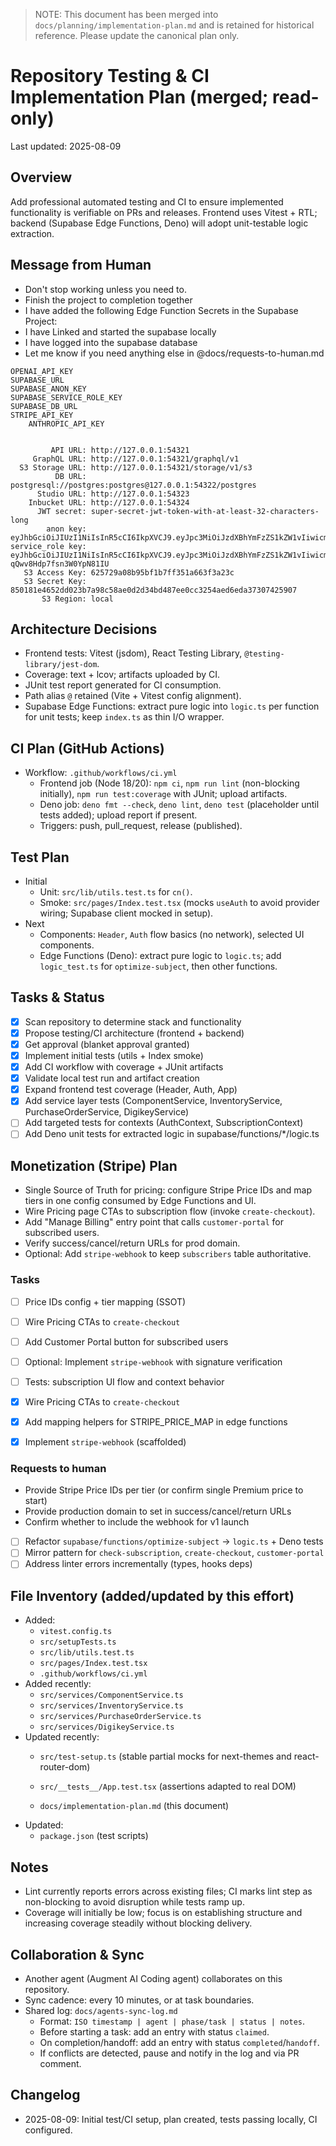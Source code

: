 > NOTE: This document has been merged into `docs/planning/implementation-plan.md` and is retained for historical reference. Please update the canonical plan only.

# Repository Testing & CI Implementation Plan (merged; read-only)

Last updated: 2025-08-09

## Overview
Add professional automated testing and CI to ensure implemented functionality is verifiable on PRs and releases. Frontend uses Vitest + RTL; backend (Supabase Edge Functions, Deno) will adopt unit-testable logic extraction.

## Message from Human
- Don't stop working unless you need to.
- Finish the project to completion together
- I have added the following Edge Function Secrets in the Supabase Project:
- I have Linked and started the supabase locally
- I have logged into the supabase database
- Let me know if you need anything else in @docs/requests-to-human.md

```text
OPENAI_API_KEY
SUPABASE_URL
SUPABASE_ANON_KEY
SUPABASE_SERVICE_ROLE_KEY
SUPABASE_DB_URL
STRIPE_API_KEY
    ANTHROPIC_API_KEY


         API URL: http://127.0.0.1:54321
     GraphQL URL: http://127.0.0.1:54321/graphql/v1
  S3 Storage URL: http://127.0.0.1:54321/storage/v1/s3
          DB URL: postgresql://postgres:postgres@127.0.0.1:54322/postgres
      Studio URL: http://127.0.0.1:54323
    Inbucket URL: http://127.0.0.1:54324
      JWT secret: super-secret-jwt-token-with-at-least-32-characters-long
        anon key: eyJhbGciOiJIUzI1NiIsInR5cCI6IkpXVCJ9.eyJpc3MiOiJzdXBhYmFzZS1kZW1vIiwicm9sZSI6ImFub24iLCJleHAiOjE5ODM4MTI5OTZ9.CRXP1A7WOeoJeXxjNni43kdQwgnWNReilDMblYTn_I0
service_role key: eyJhbGciOiJIUzI1NiIsInR5cCI6IkpXVCJ9.eyJpc3MiOiJzdXBhYmFzZS1kZW1vIiwicm9sZSI6InNlcnZpY2Vfcm9sZSIsImV4cCI6MTk4MzgxMjk5Nn0.EGIM96RAZx35lJzdJsyH-qQwv8Hdp7fsn3W0YpN81IU
   S3 Access Key: 625729a08b95bf1b7ff351a663f3a23c
   S3 Secret Key: 850181e4652dd023b7a98c58ae0d2d34bd487ee0cc3254aed6eda37307425907
       S3 Region: local
```

## Architecture Decisions
- Frontend tests: Vitest (jsdom), React Testing Library, `@testing-library/jest-dom`.
- Coverage: text + lcov; artifacts uploaded by CI.
- JUnit test report generated for CI consumption.
- Path alias `@` retained (Vite + Vitest config alignment).
- Supabase Edge Functions: extract pure logic into `logic.ts` per function for unit tests; keep `index.ts` as thin I/O wrapper.

## CI Plan (GitHub Actions)
- Workflow: `.github/workflows/ci.yml`
  - Frontend job (Node 18/20): `npm ci`, `npm run lint` (non-blocking initially), `npm run test:coverage` with JUnit; upload artifacts.
  - Deno job: `deno fmt --check`, `deno lint`, `deno test` (placeholder until tests added); upload report if present.
  - Triggers: push, pull_request, release (published).

## Test Plan
- Initial
  - Unit: `src/lib/utils.test.ts` for `cn()`.
  - Smoke: `src/pages/Index.test.tsx` (mocks `useAuth` to avoid provider wiring; Supabase client mocked in setup).
- Next
  - Components: `Header`, `Auth` flow basics (no network), selected UI components.
  - Edge Functions (Deno): extract pure logic to `logic.ts`; add `logic_test.ts` for `optimize-subject`, then other functions.

## Tasks & Status
- [x] Scan repository to determine stack and functionality
- [x] Propose testing/CI architecture (frontend + backend)
- [x] Get approval (blanket approval granted)
- [x] Implement initial tests (utils + Index smoke)
- [x] Add CI workflow with coverage + JUnit artifacts
- [x] Validate local test run and artifact creation
- [x] Expand frontend test coverage (Header, Auth, App)
- [x] Add service layer tests (ComponentService, InventoryService, PurchaseOrderService, DigikeyService)
- [ ] Add targeted tests for contexts (AuthContext, SubscriptionContext)
- [ ] Add Deno unit tests for extracted logic in supabase/functions/*/logic.ts

## Monetization (Stripe) Plan
- Single Source of Truth for pricing: configure Stripe Price IDs and map tiers in one config consumed by Edge Functions and UI.
- Wire Pricing page CTAs to subscription flow (invoke `create-checkout`).
- Add "Manage Billing" entry point that calls `customer-portal` for subscribed users.
- Verify success/cancel/return URLs for prod domain.
- Optional: Add `stripe-webhook` to keep `subscribers` table authoritative.

### Tasks
- [ ] Price IDs config + tier mapping (SSOT)
- [ ] Wire Pricing CTAs to `create-checkout`
- [ ] Add Customer Portal button for subscribed users
- [ ] Optional: Implement `stripe-webhook` with signature verification
- [ ] Tests: subscription UI flow and context behavior

- [x] Wire Pricing CTAs to `create-checkout`
- [x] Add mapping helpers for STRIPE_PRICE_MAP in edge functions
- [x] Implement `stripe-webhook` (scaffolded)


### Requests to human
- Provide Stripe Price IDs per tier (or confirm single Premium price to start)
- Provide production domain to set in success/cancel/return URLs
- Confirm whether to include the webhook for v1 launch

- [ ] Refactor `supabase/functions/optimize-subject` -> `logic.ts` + Deno tests
- [ ] Mirror pattern for `check-subscription`, `create-checkout`, `customer-portal`
- [ ] Address linter errors incrementally (types, hooks deps)

## File Inventory (added/updated by this effort)
- Added:
  - `vitest.config.ts`
  - `src/setupTests.ts`
  - `src/lib/utils.test.ts`
  - `src/pages/Index.test.tsx`
  - `.github/workflows/ci.yml`
- Added recently:
  - `src/services/ComponentService.ts`
  - `src/services/InventoryService.ts`
  - `src/services/PurchaseOrderService.ts`
  - `src/services/DigikeyService.ts`
- Updated recently:
  - `src/test-setup.ts` (stable partial mocks for next-themes and react-router-dom)
  - `src/__tests__/App.test.tsx` (assertions adapted to real DOM)

  - `docs/implementation-plan.md` (this document)
- Updated:
  - `package.json` (test scripts)

## Notes
- Lint currently reports errors across existing files; CI marks lint step as non-blocking to avoid disruption while tests ramp up.
- Coverage will initially be low; focus is on establishing structure and increasing coverage steadily without blocking delivery.

## Collaboration & Sync
- Another agent (Augment AI Coding agent) collaborates on this repository.
- Sync cadence: every 10 minutes, or at task boundaries.
- Shared log: `docs/agents-sync-log.md`
  - Format: `ISO timestamp | agent | phase/task | status | notes`.
  - Before starting a task: add an entry with status `claimed`.
  - On completion/handoff: add an entry with status `completed`/`handoff`.
  - If conflicts are detected, pause and notify in the log and via PR comment.

## Changelog
- 2025-08-09: Initial test/CI setup, plan created, tests passing locally, CI configured.
